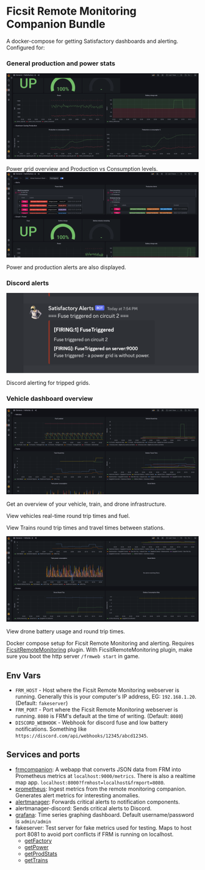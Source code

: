 # Ficsit Remote Monitoring Companion Bundle

A docker-compose for getting Satisfactory dashboards and alerting. Configured for:

### General production and power stats
![dashboard](resources/satisfactory-dash.png)

Power grid overview and Production vs Consumption levels.
![alert-dashboard](resources/satisfactory-alerts-dash.png)

Power and production alerts are also displayed.

### Discord alerts
![discord alert](resources/satisfactory-alert.png)

Discord alerting for tripped grids.

### Vehicle dashboard overview
![vehicle-dash](resources/vehicle-dash1.png)

Get an overview of your vehicle, train, and drone infrastructure.

View vehicles real-time round trip times and fuel.

View Trains round trip times and travel times between stations.

![vehicle-dash2](resources/vehicle-dash2.png)

View drone battery usage and round trip times.

Docker compose setup for Ficsit Remote Monitoring and alerting. Requires [FicsitRemoteMonitoring](https://ficsit.app/mod/FicsitRemoteMonitoring) plugin.
With FicsitRemoteMonitoring plugin, make sure you boot the http server `/frmweb start` in game.

## Env Vars

- `FRM_HOST` - Host where the Ficsit Remote Monitoring webserver is running. Generally this is your computer's IP address, EG: `192.168.1.20`. (Default: `fakeserver`)
- `FRM_PORT` - Port where the Ficsit Remote Monitoring webserver is running. `8080` is FRM's default at the time of writing. (Default: `8080`)
- `DISCORD_WEBHOOK` - Webhook for discord fuse and low battery notifications. Something like `https://discord.com/api/webhooks/12345/abcd12345`.

## Services and ports

- [frmcompanion](http://localhost:9000/metrics): A webapp that converts JSON data from FRM into Prometheus metrics at `localhost:9000/metrics`. There is also a realtime map app. `localhost:8000?frmhost=localhost&frmport=8080`.
- [prometheus](http://localhost:9090): Ingest metrics from the remote monitoring companion. Generates alert metrics for interesting anomalies.
- [alertmanager](http://localhost:9093): Forwards critical alerts to notification components.
- alertmanager-discord: Sends critical alerts to Discord.
- [grafana](http://localhost:3000): Time series graphing dashboard. Default username/password is `admin/admin`
- fakeserver: Test server for fake metrics used for testing. Maps to host port 8081 to avoid port conflicts if FRM is running on localhost.
  - [getFactory](http://localhost:8081/getFactory)
  - [getPower](http://localhost:8081/getPower)
  - [getProdStats](http://localhost:8081/getProdStats)
  - [getTrains](http://localhost:8081/getTrains)

